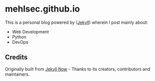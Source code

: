 # mehlsec.github.io

This is a personal blog powered by ([Jekyll](https://github.com/jekyll/jekyll)) wherein I post mainly about:
* Web Development
* Python
* DevOps

## Credits

Originally built from [Jekyll Now](https://github.com/barryclark/jekyll-now) - Thanks to its creators, contributors and maintainers.
